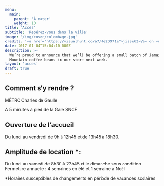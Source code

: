 ```yaml
---
menu:
  main:
    parent: 'À noter'
    weight: 10
title: 'Accès'
subtitle: 'Repérez-vous dans la ville'
image: '/img/cover/colombage.jpg'
credits: '<a href="https://visualhunt.co/a7/0e23971e">jisse62</a> on <a href="https://visualhunt.com/re10/73fb5f13">Visualhunt</a> - <a href="http://creativecommons.org/licenses/by-nc-sa/2.0/">CC 2.0 BY-NC-SA</a>'
date: 2017-01-04T15:04:10.000Z
description: >-
  We’re proud to announce that we’ll be offering a small batch of Jamaica Blue
  Mountain coffee beans in our store next week.
layout: 'acces'
draft: true
---
```


## Comment s’y rendre ?

MÉTRO Charles de Gaulle

A 5 minutes à pied de la Gare SNCF

## Ouverture de l’accueil

Du lundi au vendredi de 9h à 12h45 et de 13h45 à 18h30.

## Amplitude de location *:

Du lundi au samedi de 8h30 à 23h45 et le dimanche sous condition
Fermeture annuelle : 4 semaines en été et 1 semaine à Noël

*Horaires susceptibles de changements en période de vacances scolaires

